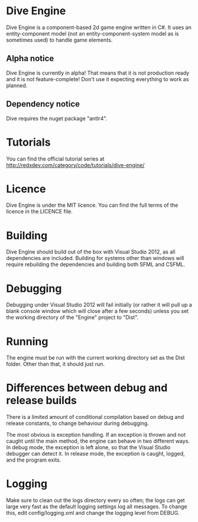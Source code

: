 Dive Engine
===========

Dive Engine is a component-based 2d game engine written in C#. It uses an entity-component model (not
an entity-component-system model as is sometimes used) to handle game elements.

Alpha notice
------------
Dive Engine is currently in alpha! That means that it is not production ready and it is not
feature-complete! Don't use it expecting everything to work as planned.

Dependency notice
-----------------
Dive requires the nuget package "antlr4".

Tutorials
=========

You can find the official tutorial series at http://redxdev.com/category/code/tutorials/dive-engine/

Licence
=======

Dive Engine is under the MIT licence. You can find the full terms of the licence in the LICENCE file.

Building
========

Dive Engine should build out of the box with Visual Studio 2012, as all dependencies are included.
Building for systems other than windows will require rebuilding the dependencies and building both
SFML and CSFML.

Debugging
=========

Debugging under Visual Studio 2012 will fail initially (or rather it will pull up a blank console window
which will close after a few seconds) unless you set the working directory of the "Engine" project to
"Dist".

Running
=======

The engine must be run with the current working directory set as the Dist folder. Other than that, it should
just run.

Differences between debug and release builds
============================================

There is a limited amount of conditional compilation based on debug and release constants, to change behaviour
during debugging.

The most obvious is exception handling. If an exception is thrown and not caught until the main method, the engine
can behave in two different ways. In debug mode, the exception is left alone, so that the Visual Studio debugger
can detect it. In release mode, the exception is caught, logged, and the program exits.

Logging
=======

Make sure to clean out the logs directory every so often; the logs can get large very fast as the default
logging settings log all messages. To change this, edit config/logging.xml and change the logging level
from DEBUG.